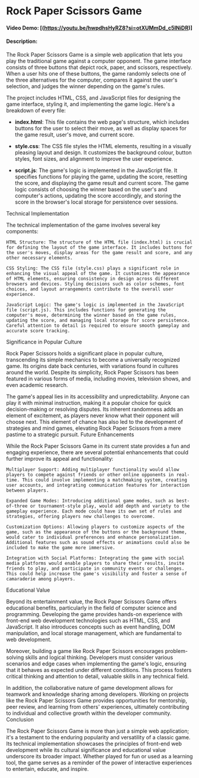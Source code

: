 # Rock Paper Scissors Game
#### Video Demo: [(https://youtu.be/hwpdhsHyRZ8?si=otXUMmDd_c5INiDR)]

#### Description:
The Rock Paper Scissors Game is a simple web application that lets you play the traditional game against a computer opponent. The game interface consists of three buttons that depict rock, paper, and scissors, respectively. When a user hits one of these buttons, the game randomly selects one of the three alternatives for the computer, compares it against the user's selection, and judges the winner depending on the game's rules.

The project includes HTML, CSS, and JavaScript files for designing the game interface, styling it, and implementing the game logic. Here's a breakdown of every file:

- **index.html**: This file contains the web page's structure, which includes buttons for the user to select their move, as well as display spaces for the game result, user's move, and current score.

- **style.css**: The CSS file styles the HTML elements, resulting in a visually pleasing layout and design. It customizes the background colour, button styles, font sizes, and alignment to improve the user experience.

- **script.js**: The game's logic is implemented in the JavaScript file. It specifies functions for playing the game, updating the score, resetting the score, and displaying the game result and current score. The game logic consists of choosing the winner based on the user's and computer's actions, updating the score accordingly, and storing the score in the browser's local storage for persistence over sessions.

Technical Implementation

The technical implementation of the game involves several key components:

    HTML Structure: The structure of the HTML file (index.html) is crucial for defining the layout of the game interface. It includes buttons for the user's moves, display areas for the game result and score, and any other necessary elements.

    CSS Styling: The CSS file (style.css) plays a significant role in enhancing the visual appeal of the game. It customizes the appearance of HTML elements, ensuring consistency in design across different browsers and devices. Styling decisions such as color schemes, font choices, and layout arrangements contribute to the overall user experience.

    JavaScript Logic: The game's logic is implemented in the JavaScript file (script.js). This includes functions for generating the computer's move, determining the winner based on the game rules, updating the score, and managing local storage for score persistence. Careful attention to detail is required to ensure smooth gameplay and accurate score tracking.

Significance in Popular Culture

Rock Paper Scissors holds a significant place in popular culture, transcending its simple mechanics to become a universally recognized game. Its origins date back centuries, with variations found in cultures around the world. Despite its simplicity, Rock Paper Scissors has been featured in various forms of media, including movies, television shows, and even academic research.

The game's appeal lies in its accessibility and unpredictability. Anyone can play it with minimal instruction, making it a popular choice for quick decision-making or resolving disputes. Its inherent randomness adds an element of excitement, as players never know what their opponent will choose next. This element of chance has also led to the development of strategies and mind games, elevating Rock Paper Scissors from a mere pastime to a strategic pursuit.
Future Enhancements

While the Rock Paper Scissors Game in its current state provides a fun and engaging experience, there are several potential enhancements that could further improve its appeal and functionality:

    Multiplayer Support: Adding multiplayer functionality would allow players to compete against friends or other online opponents in real-time. This could involve implementing a matchmaking system, creating user accounts, and integrating communication features for interaction between players.

    Expanded Game Modes: Introducing additional game modes, such as best-of-three or tournament-style play, would add depth and variety to the gameplay experience. Each mode could have its own set of rules and strategies, offering players new challenges to overcome.

    Customization Options: Allowing players to customize aspects of the game, such as the appearance of the buttons or the background theme, would cater to individual preferences and enhance personalization. Additional features such as sound effects or animations could also be included to make the game more immersive.

    Integration with Social Platforms: Integrating the game with social media platforms would enable players to share their results, invite friends to play, and participate in community events or challenges. This could help increase the game's visibility and foster a sense of camaraderie among players.

Educational Value

Beyond its entertainment value, the Rock Paper Scissors Game offers educational benefits, particularly in the field of computer science and programming. Developing the game provides hands-on experience with front-end web development technologies such as HTML, CSS, and JavaScript. It also introduces concepts such as event handling, DOM manipulation, and local storage management, which are fundamental to web development.

Moreover, building a game like Rock Paper Scissors encourages problem-solving skills and logical thinking. Developers must consider various scenarios and edge cases when implementing the game's logic, ensuring that it behaves as expected under different conditions. This process fosters critical thinking and attention to detail, valuable skills in any technical field.

In addition, the collaborative nature of game development allows for teamwork and knowledge sharing among developers. Working on projects like the Rock Paper Scissors Game provides opportunities for mentorship, peer review, and learning from others' experiences, ultimately contributing to individual and collective growth within the developer community.
Conclusion

The Rock Paper Scissors Game is more than just a simple web application; it's a testament to the enduring popularity and versatility of a classic game. Its technical implementation showcases the principles of front-end web development while its cultural significance and educational value underscore its broader impact. Whether played for fun or used as a learning tool, the game serves as a reminder of the power of interactive experiences to entertain, educate, and inspire.
